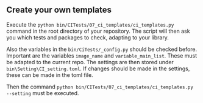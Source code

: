 ## Create your own templates

Execute the `python bin/CITests/07_ci_templates/ci_templates.py` command in the root directory of your repository. 
The script will then ask you which tests and packages to check, adapting to your library. 

Also the variables in the `bin/CiTests/_config.py` should be checked before. 
Important are the variables `image_name` and `variable_main_list`. These must be adapted to the current repo. The settings are then stored under `bin\Setting\CI_setting.toml`. 
If changes should be made in the settings, these can be made in the toml file. 

Then the command `python bin/CITests/07_ci_templates/ci_templates.py --setting` must be executed. 


